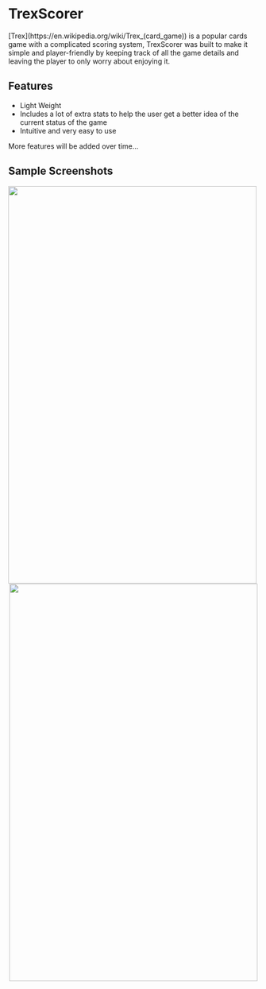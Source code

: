 <h1> TrexScorer </h1>
[Trex](https://en.wikipedia.org/wiki/Trex_(card_game)) is a popular cards game with a complicated scoring system, TrexScorer was built
to make it simple and player-friendly by keeping track of all the game details and leaving the player to only worry about enjoying it.

<h2> Features </h2>
<ul>
    <li>Light Weight</li>
    <li>Includes a lot of extra stats to help the user get a better idea
        of the current status of the game</li>
    <li>Intuitive and very easy to use</li>
</ul>
More features will be added over time...

<h2>Sample Screenshots </h2>
<p align="center">
    <img style="margin-right: 10px;" src="http://i.imgur.com/70UDiuk.png" width="500" height="800" />
    </br>
    <img src="http://i.imgur.com/Dgg2y5B.png" width="500" height="800"/>
</p>
